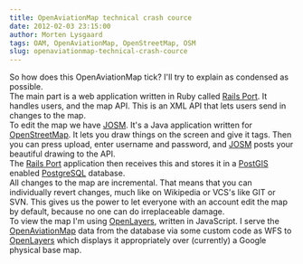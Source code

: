 ```yaml
---
title: OpenAviationMap technical crash cource
date: 2012-02-03 23:15:00
author: Morten Lysgaard
tags: OAM, OpenAviationMap, OpenStreetMap, OSM
slug: openaviationmap-technical-crash-cource
---
```


So how does this OpenAviationMap tick? I'll try to explain as condensed
as possible.\
The main part is a web application written in Ruby called [Rails
Port](http://wiki.openstreetmap.org/wiki/The_Rails_Port). It handles
users, and the map API. This is an XML API that lets users send in
changes to the map.\
To edit the map we have [JOSM](http://josm.openstreetmap.de/). It's a
Java application written for [OpenStreetMap](http://osm.org). It lets
you draw things on the screen and give it tags. Then you can press
upload, enter username and password, and
[JOSM](http://josm.openstreetmap.de/) posts your beautiful drawing to
the API.\
The [Rails Port](http://wiki.openstreetmap.org/wiki/The_Rails_Port)
application then receives this and stores it in a
[PostGIS](http://postgis.refractions.net/) enabled
[PostgreSQL](http://www.postgresql.org/) database.\
All changes to the map are incremental. That means that you can
individually revert changes, much like on Wikipedia or VCS's like GIT or
SVN. This gives us the power to let everyone with an account edit the
map by default, because no one can do irreplaceable damage.\
To view the map I'm using [OpenLayers](http://openlayers.org/), written
in JavaScript. I serve the
[OpenAviationMap](http://openaviationmap.org/) data from the database
via some custom code as WFS to [OpenLayers](http://openlayers.org/)
which displays it appropriately over (currently) a Google physical base
map.
